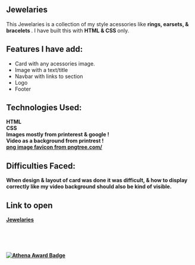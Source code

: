 ## Jewelaries
This Jewelaries is a collection of my style acessories like <b> rings, earsets, & bracelets </b>. I have built this with <b> HTML & CSS </b> only. 

## Features I have add:
- Card with any acessories image. 
- Image with a text/title
- Navbar with links to section
- Logo 
- Footer 

## Technologies Used: 
<b> HTML <br>  CSS <br> Images mostly from printerest & google ! <br> Video as a background from printrest ! <br> <a href='https://pngtree.com/freepng/luxury-linear-lotus-flower-beauty-spa-logo-design_7427513.html'>png image favicon from pngtree.com/</a>

## Difficulties Faced:
When design & layout of card was done it was difficult, & how to display correctly like my video background should also be kind of visible.

## Link to open
[Jewelaries](https://madiha-mubeen.github.io/jeweleries/)

<br><br><br>

 
[![Athena Award Badge](https://img.shields.io/endpoint?url=https%3A%2F%2Faward.athena.hackclub.com%2Fapi%2Fbadge)](https://award.athena.hackclub.com?utm_source=readme)